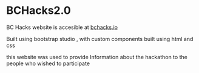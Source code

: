 # BCHacks2.0
BC Hacks website is accesible at [bchacks.io](https://www.bchacks.io)

Built using bootstrap studio , with custom components built using html and css

this website was used to provide Information about the hackathon to the people who wished to participate

